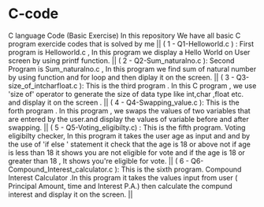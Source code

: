 # C-code
C language Code (Basic Exercise)
In this repository We have all basic C program exercide codes that is solved by me ||
( 1 - Q1-Helloworld.c ) : First program is Helloworld.c , In this program we display a Hello World on User screen by using printf function. ||
( 2 - Q2-Sum_naturalno.c ): Second Program is Sum_naturalno.c , In this program we find sum of natural number by using function and for loop and then diplay it on the screen. || 
( 3 - Q3-size_of_intcharfloat.c ): This is the third program . In this C program , we use 'size of' operator to generate the size of data type like int,char ,float etc. and display it on the screen . || 
( 4 - Q4-Swapping_value.c ): This is the forth program . In this program , we swaps the values of two variables that are entered by the user.and display the values of variable before and after swapping. ||
( 5 - Q5-Voting_eligibilty.c) : This is the fifth program. Voting eligibilty checker, In this program it takes the user age as input and and by the use of 'if else ' statement it check that the age is 18 or above not if age is less than 18 it shows you are not eligible for vote and if the age is 18 or greater than 18 , It shows you're eligible for vote. ||
( 6 - Q6-Compound_Interest_calculator.c ): This is the sixth program. Compound Interest Calculator .In this program it takes the values input from user ( Principal Amount, time and Interest P.A.) then calculate the compund interest and display it on the screen. ||
